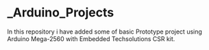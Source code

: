 # _Arduino_Projects
In this repository i have added some of basic Prototype project using Arduino Mega-2560 with Embedded Techsolutions CSR kit.
